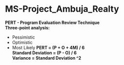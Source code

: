 # MS-Project_Ambuja_Realty

**PERT - Program Evaluation Review Technique**<br>
**Three-point analysis:**<br>
* Pessimistic
* Optimistic
* Most Likely
**PERT = (P + O + 4M) / 6**<br>
**Standard Deviation = (P - O) / 6**<br>
**Variance = Standard Deviation ^2**<br>
